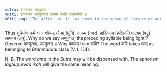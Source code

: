 ```yaml
---
sutra: इगन्ताश्च लघुपूर्वात्
vRtti: इगन्ताश्च लघुपूर्वादण् प्रत्ययो भवति भावकर्मणोः ॥
vRtti_eng: "The affix _an_ (+- अ) comes in the sense of 'nature or action thereof', after a stem ending in इक् (इ, ई, उ, ऊ or ऋ or लृ), when the preceding syllable is prosodially light."
---
```

Thus शुचेर्भावः कर्म वा = शौचम्, मौनम् (मुनि), नागरम् (नगर), हारितकम् (हरीतकी) पाटवम् (पटु), लाघवम् (लघु). Why do we say लघुपूर्वात् 'the preceding syllable being light'? Observe कण्डूत्वम्, पाण्डुत्वम् ॥ Why काव्यम् from कवि? The word कवि takes ष्यञ् as belonging to _Brahmanadi_ class (V. I. 124).

N. B. The word _anta_ in the _Sutra_ may will be dispensed with. The aphorism _laghupurvad_ _ikah_ will give the same meaning.
